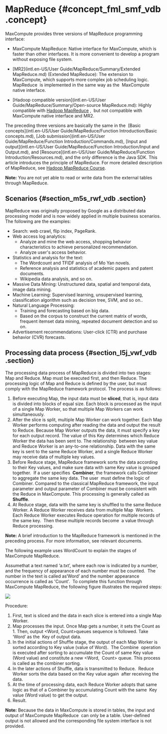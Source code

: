 # MapReduce {#concept_fml_smf_vdb .concept}

MaxCompute provides three versions of MapReduce programming interface:

-   MaxCompute MapReduce: Native interface for MaxCompute, which is faster than other interfaces. It is more convenient to develop a program without exposing file system.

-   [MR2](intl.en-US/User Guide/MapReduce/Summary/Extended MapReduce.md) \(Extended MapReduce\): The extension to MaxCompute, which supports more complex job scheduling logic. MapReduce  is implemented in the same way as the  MaxCompute native interface.

-   [Hadoop compatible version](intl.en-US/User Guide/MapReduce/Summary/Open-source MapReduce.md): Highly compatible with [Hadoop MapReduce](http://hadoop.apache.org/docs/r1.0.4/cn/mapred_tutorial.html) ,  but not compatible with  MaxCompute native interface and MR2.


The preceding three versions are basically the same in the  [Basic concepts](intl.en-US/User Guide/MapReduce/Function Introduction/Basic concepts.md), [Job submission](intl.en-US/User Guide/MapReduce/Function Introduction/Commands.md), [Input and output](intl.en-US/User Guide/MapReduce/Function Introduction/Input and Output.md), and [Resource](intl.en-US/User Guide/MapReduce/Function Introduction/Resources.md), and the only difference is the Java SDK. This article introduces the principle of MapReduce. For more detailed description of MapReduce, see [Hadoop MapReduce Course](http://hadoop.apache.org/docs/r1.0.4/cn/mapred_tutorial.html).

**Note:** You are not yet able to read or write data from the external tables through MapReduce.

## Scenarios {#section_m5s_rwf_vdb .section}

MapReduce was originally proposed by Google as a distributed data processing model and is now widely applied in multiple business scenarios. The following are the examples:

-   Search: web crawl, flip index, PageRank.
-   Web access log analytics:
    -   Analyze and mine the web access, shopping behavior characteristics to achieve personalized recommendation.
    -   Analyze user's access behavior.
-   Statistics and analysis for the text:
    -   The Wordcount and TFIDF analysis of Mo Yan novels.
    -   Reference analysis and statistics of academic papers and patent documents.
    -   Wikipedia data analysis, and so on.
-   Massive Data Mining: Unstructured data, spatial and temporal data, image data mining.
-   Machine Learning: Supervised learning, unsupervised learning, classification algorithm such as decision tree, SVM, and so on..
-   Natural Language Processing:
    -   Training and forecasting based on big data.
    -   Based on the corpus to construct the current matrix of words, frequent itemset data mining, repeated document detection and so on.
-   Advertisement recommendations: User-click \(CTR\) and purchase behavior \(CVR\) forecasts.

## Processing data process {#section_l5j_vwf_vdb .section}

The processing data process of MapReduce is divided into two stages: Map and Reduce. Map must be executed first, and then Reduce. The processing logic of Map and Reduce is defined by the user, but must comply with the MapReduce framework protocol. The process is as follows:

1.  Before executing Map, the input data must be **sliced**, that is, input data is divided into blocks of equal size. Each block is processed as the input of a single Map Worker, so that multiple Map Workers can work simultaneously.
2.  After the slice is split, multiple Map Worker can work together. Each Map Worker performs computing after reading the data and output the result to Reduce. Because Map Worker outputs the data, it must specify a key for each output record. The value of this Key determines which Reduce Worker the data has been sent to. The relationship  between key value and Reduce Worker is an any-to-one relationship. Data with the same key is sent to the same Reduce Worker, and a single Reduce Worker  may receive data of multiple key values.
3.  Before Reduce stage, MapReduce framework sorts the data according to their Key values, and make sure data with same Key value is grouped together.  If a user specifies  **Combiner**, the framework calls Combiner to aggregate the same key data. The user  must define the logic of Combiner. Compared to the classical MapReduce framework, the input parameter and output parameter of Combiner must be consistent with the Reduce in MaxCompute. This processing is generally called as **Shuffle**.
4.  At Reduce stage, data with the same key is shuffled to the same Reduce Worker. A Reduce Worker receives data from multiple Map  Workers. Each Reduce Worker executes Reduce operation for multiple records of the same key.  Then these multiple records become  a value through Reduce processing.

**Note:** A brief introduction to the MapReduce framework is mentioned in the preceding process. For more information, see relevant documents.

The following example uses WordCount to explain the stages of MaxCompute MapReduce. 

Assumethat a text named ‘a.txt’, where each row is indicated by a number, and the frequency of appearance of each number must be counted.  The number in the text is called as‘Word’ and the number appearance occurrence is called as 'Count'.  To complete this function through MaxCompute MapReduce, the following figure illustrates the required steps:

![](http://static-aliyun-doc.oss-cn-hangzhou.aliyuncs.com/assets/img/12013/15445111961922_en-US.jpg)

Procedure:

1.  First, text is sliced and the data in each slice is entered into a single Map Worker.
2.  Map processes the input. Once Map gets a number, it sets the Count as 1. Then, output <Word, Count\>queues sequence is followed. Take ‘Word’ as the  Key of output data.
3.  In the initial actions of Shuffle stage, the output of each Map Worker is sorted according to Key value \(value of Word\).  The Combine  operation is executed after sorting to accumulate the Count of same Key value \(Word value\) and constitute a new <Word,  Count\> queue. This process is called as the combiner sorting.
4.  In the later actions of Shuffle, data is transmitted to Reduce.  Reduce Worker sorts the data based on the Key value again  after receiving the data.
5.  At the time of processing data, each Reduce Worker adopts that same logic as that of a Combiner by accumulating Count with the same  Key value \(Word value\) to get the output.
6.  Result.

**Note:** Because the data in MaxCompute is stored in tables, the input and output of MaxCompute MapReduce  can only be a table. User-defined output is not allowed and the corresponding file system interface is not provided.

